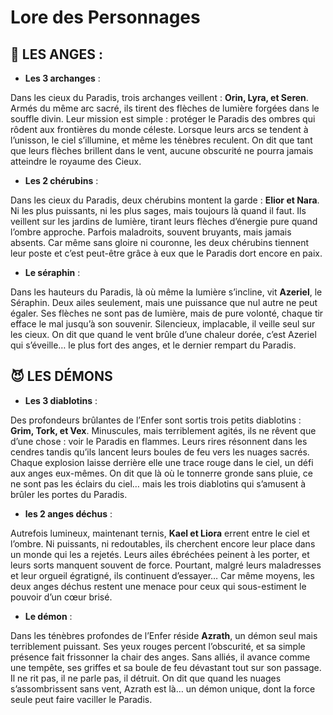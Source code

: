 # Lore des Personnages 

## 🪽 LES ANGES :

- __Les 3 archanges__ : 

Dans les cieux du Paradis, trois archanges veillent : __Orin, Lyra, et Seren__. Armés du même arc sacré, ils tirent des flèches de lumière forgées dans le souffle divin. Leur mission est simple : protéger le Paradis des ombres qui rôdent aux frontières du monde céleste.
Lorsque leurs arcs se tendent à l’unisson, le ciel s’illumine, et même les ténèbres reculent. On dit que tant que leurs flèches brillent dans le vent, aucune obscurité ne pourra jamais atteindre le royaume des Cieux. 



- __Les 2 chérubins__ : 

Dans les cieux du Paradis, deux chérubins montent la garde : __Elior et Nara__. Ni les plus puissants, ni les plus sages, mais toujours là quand il faut. Ils veillent sur les jardins de lumière, tirant leurs flèches d’énergie pure quand l’ombre approche. Parfois maladroits, souvent bruyants, mais jamais absents.
Car même sans gloire ni couronne, les deux chérubins tiennent leur poste et c’est peut-être grâce à eux que le Paradis dort encore en paix. 

- __Le séraphin__ :

Dans les hauteurs du Paradis, là où même la lumière s’incline, vit __Azeriel__, le Séraphin. Deux ailes seulement, mais une puissance que nul autre ne peut égaler. Ses flèches ne sont pas de lumière, mais de pure volonté, chaque tir efface le mal jusqu’à son souvenir. Silencieux, implacable, il veille seul sur les cieux.
On dit que quand le vent brûle d’une chaleur dorée, c’est Azeriel qui s’éveille… le plus fort des anges, et le dernier rempart du Paradis.

## 😈 LES DÉMONS

- __Les 3 diablotins__ :  

Des profondeurs brûlantes de l’Enfer sont sortis trois petits diablotins : __Grim, Tork, et Vex__. Minuscules, mais terriblement agités, ils ne rêvent que d’une chose : voir le Paradis en flammes. Leurs rires résonnent dans les cendres tandis qu’ils lancent leurs boules de feu vers les nuages sacrés. Chaque explosion laisse derrière elle une trace rouge dans le ciel, un défi aux anges eux-mêmes.
On dit que là où le tonnerre gronde sans pluie, ce ne sont pas les éclairs du ciel…
mais les trois diablotins qui s’amusent à brûler les portes du Paradis.

- __les 2 anges déchus__ :  

Autrefois lumineux, maintenant ternis, __Kael et Liora__ errent entre le ciel et l’ombre. Ni puissants, ni redoutables, ils cherchent encore leur place dans un monde qui les a rejetés. Leurs ailes ébréchées peinent à les porter, et leurs sorts manquent souvent de force. Pourtant, malgré leurs maladresses et leur orgueil égratigné, ils continuent d’essayer…
Car même moyens, les deux anges déchus restent une menace pour ceux qui sous-estiment le pouvoir d’un cœur brisé.

- __Le démon__ :  

Dans les ténèbres profondes de l’Enfer réside __Azrath__, un démon seul mais terriblement puissant. Ses yeux rouges percent l’obscurité, et sa simple présence fait frissonner la chair des anges. Sans alliés, il avance comme une tempête, ses griffes et sa boule de feu dévastant tout sur son passage. Il ne rit pas, il ne parle pas, il détruit.
On dit que quand les nuages s’assombrissent sans vent, Azrath est là… un démon unique, dont la force seule peut faire vaciller le Paradis. 
